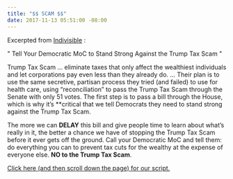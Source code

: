 ```yaml
---
title: "$$ SCAM $$"
date: 2017-11-13 05:51:00 -08:00
---
```


Excerpted from [Indivisible](https://www.indivisible.org/) :

"  Tell Your Democratic MoC to Stand Strong Against the Trump Tax Scam "

Trump Tax Scam ... eliminate taxes that only affect the wealthiest individuals and let corporations pay even less than they already do. ... Their plan is to use the same secretive, partisan process they tried (and failed) to use for health care, using “reconciliation” to pass the Trump Tax Scam through the Senate with only 51 votes.  The first step is to pass a bill through the House, which is why it’s **critical that we tell Democrats they need to stand strong against the Trump Tax Scam. 

The more we can **DELAY** this bill and give people time to learn about what’s really in it, the better a chance we have of stopping the Trump Tax Scam before it ever gets off the ground. Call your Democratic MoC and tell them: do everything you can to prevent tax cuts for the wealthy at the expense of everyone else. **NO to the Trump Tax Scam**.

[Click here (and then scroll down the page) for our script.](https://www.trumptaxscam.org/democrat-call-script-to-stop-the-trump-tax-scam/)